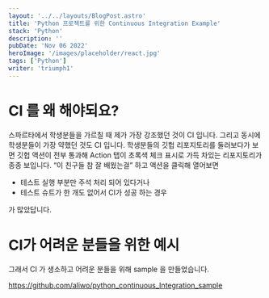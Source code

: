 ```yaml
---
layout: '../../layouts/BlogPost.astro'
title: 'Python 프로젝트를 위한 Continuous Integration Example'
stack: 'Python'
description: ''
pubDate: 'Nov 06 2022'
heroImage: '/images/placeholder/react.jpg'
tags: ['Python']
writer: 'triumph1'
---
```


# CI 를 왜 해야되요?

스파르타에서 학생분들을 가르칠 때 제가 가장 강조했던 것이 CI 입니다. 그리고 동시에 학생분들이 가장 약했던 것도 CI 입니다.
학생분들의 깃헙 리포지토리를 둘러보다가 보면 깃헙 액션이 전부 통과해 Action 탭이 초록색 체크 표시로 가득 차있는 리포지토리가 종종 보입니다. “이 친구들 참 잘 배웠는걸” 하고 액션을 클릭해 열어보면

- 테스트 실행 부분만 주석 처리 되어 있다거나
- 테스트 슈트가 한 개도 없어서 CI가 성공 하는 경우

가 많았답니다.

# CI가 어려운 분들을 위한 예시
그래서 CI 가 생소하고 어려운 분들을 위해 sample 을 만들었습니다.

https://github.com/aliwo/python_continuous_Integration_sample
